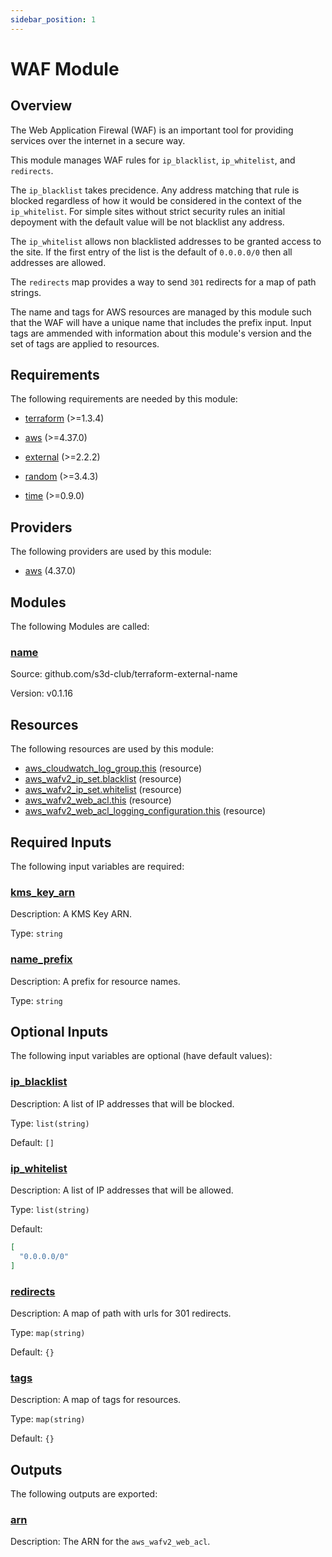 ```yaml
---
sidebar_position: 1
---
```


# WAF Module

## Overview
The Web Application Firewal (WAF) is an important tool for providing services
over the internet in a secure way.

This module manages WAF rules for `ip_blacklist`, `ip_whitelist`, and
`redirects`.

The `ip_blacklist` takes precidence. Any address matching that rule is blocked
regardless of how it would be considered in the context of the `ip_whitelist`.
For simple sites without strict security rules an initial depoyment with the
default value will be not blacklist any address.

The `ip_whitelist` allows non blacklisted addresses to be granted access to the
site. If the first entry of the list is the default of `0.0.0.0/0` then all
addresses are allowed.

The `redirects` map provides a way to send `301` redirects for a map of path
strings.

The name and tags for AWS resources are managed by this module such that the WAF
will have a unique name that includes the prefix input. Input tags are ammended
with information about this module's version and the set of tags are applied to
resources.

[chge]: ./CHANGES.md
[code]: ./CODE-OF-CONDUCT.md
[cont]: ./CONTRIBUTING.md
[lice]: ./LICENSE.md

## Requirements

The following requirements are needed by this module:

- <a name="requirement_terraform"></a> [terraform](#requirement\_terraform) (>=1.3.4)

- <a name="requirement_aws"></a> [aws](#requirement\_aws) (>=4.37.0)

- <a name="requirement_external"></a> [external](#requirement\_external) (>=2.2.2)

- <a name="requirement_random"></a> [random](#requirement\_random) (>=3.4.3)

- <a name="requirement_time"></a> [time](#requirement\_time) (>=0.9.0)

## Providers

The following providers are used by this module:

- <a name="provider_aws"></a> [aws](#provider\_aws) (4.37.0)

## Modules

The following Modules are called:

### <a name="module_name"></a> [name](#module\_name)

Source: github.com/s3d-club/terraform-external-name

Version: v0.1.16

## Resources

The following resources are used by this module:

- [aws_cloudwatch_log_group.this](https://registry.terraform.io/providers/hashicorp/aws/latest/docs/resources/cloudwatch_log_group) (resource)
- [aws_wafv2_ip_set.blacklist](https://registry.terraform.io/providers/hashicorp/aws/latest/docs/resources/wafv2_ip_set) (resource)
- [aws_wafv2_ip_set.whitelist](https://registry.terraform.io/providers/hashicorp/aws/latest/docs/resources/wafv2_ip_set) (resource)
- [aws_wafv2_web_acl.this](https://registry.terraform.io/providers/hashicorp/aws/latest/docs/resources/wafv2_web_acl) (resource)
- [aws_wafv2_web_acl_logging_configuration.this](https://registry.terraform.io/providers/hashicorp/aws/latest/docs/resources/wafv2_web_acl_logging_configuration) (resource)

## Required Inputs

The following input variables are required:

### <a name="input_kms_key_arn"></a> [kms\_key\_arn](#input\_kms\_key\_arn)

Description: A KMS Key ARN.

Type: `string`

### <a name="input_name_prefix"></a> [name\_prefix](#input\_name\_prefix)

Description: A prefix for resource names.

Type: `string`

## Optional Inputs

The following input variables are optional (have default values):

### <a name="input_ip_blacklist"></a> [ip\_blacklist](#input\_ip\_blacklist)

Description: A list of IP addresses that will be blocked.

Type: `list(string)`

Default: `[]`

### <a name="input_ip_whitelist"></a> [ip\_whitelist](#input\_ip\_whitelist)

Description: A list of IP addresses that will be allowed.

Type: `list(string)`

Default:

```json
[
  "0.0.0.0/0"
]
```

### <a name="input_redirects"></a> [redirects](#input\_redirects)

Description: A map of path with urls for 301 redirects.

Type: `map(string)`

Default: `{}`

### <a name="input_tags"></a> [tags](#input\_tags)

Description: A map of tags for resources.

Type: `map(string)`

Default: `{}`

## Outputs

The following outputs are exported:

### <a name="output_arn"></a> [arn](#output\_arn)

Description: The ARN for the `aws_wafv2_web_acl`.
